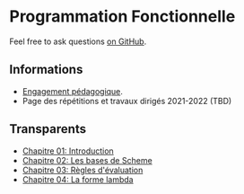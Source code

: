 # Programmation Fonctionnelle

Feel free to ask questions [on GitHub](https://github.com/chrdebru/INFO0054). 

## Informations

* [Engagement pédagogique](https://www.programmes.uliege.be/cocoon/20212022/cours/INFO0054-1.html). 
* Page des répétitions et travaux dirigés 2021-2022 (TBD)

## Transparents

* [Chapitre 01: Introduction](chapter-01.html)
* [Chapitre 02: Les bases de Scheme](chapter-02.html)
* [Chapitre 03: Règles d'évaluation](chapter-03.html)
* [Chapitre 04: La forme lambda](chapter-04.html)